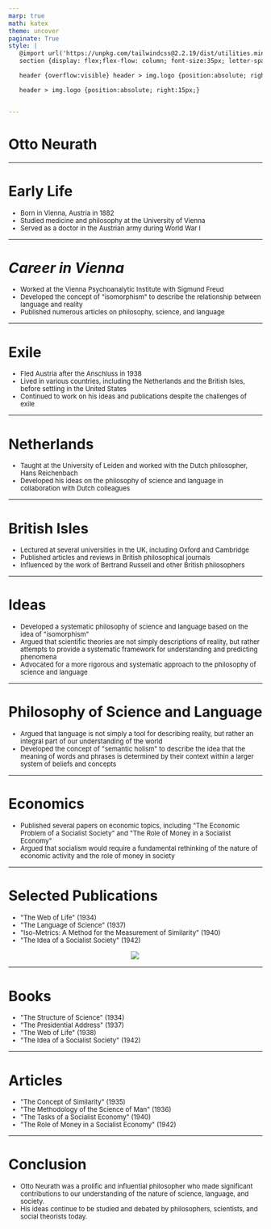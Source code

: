```yaml
---
marp: true
math: katex
theme: uncover
paginate: True
style: |
   @import url('https://unpkg.com/tailwindcss@2.2.19/dist/utilities.min.css');
   section {display: flex;flex-flow: column; font-size:35px; letter-spacing:1.4px;}

   header {overflow:visible} header > img.logo {position:absolute; right:15px;}

   header > img.logo {position:absolute; right:15px;}


---
```

<!-- backgroundColor: #838f84 -->
<!-- _class: lead -->

 # Otto Neurath

---
<style scoped>p,li {font-size:0.88em}</style>

 # Early Life
- Born in Vienna, Austria in 1882
- Studied medicine and philosophy at the University of Vienna
- Served as a doctor in the Austrian army during World War I


---
<style scoped>p,li {font-size:0.88em}</style>

 # _Career in Vienna_
- Worked at the Vienna Psychoanalytic Institute with Sigmund Freud
- Developed the concept of "isomorphism" to describe the relationship between language and reality
- Published numerous articles on philosophy, science, and language


---
<style scoped>p,li {font-size:0.88em}</style>

 # **Exile**
- Fled Austria after the Anschluss in 1938
- Lived in various countries, including the Netherlands and the British Isles, before settling in the United States
- Continued to work on his ideas and publications despite the challenges of exile


---
<style scoped>p,li {font-size:0.92em}</style>

 # Netherlands
- Taught at the University of Leiden and worked with the Dutch philosopher, Hans Reichenbach
- Developed his ideas on the philosophy of science and language in collaboration with Dutch colleagues


---
<style scoped>p,li {font-size:0.88em}</style>

 # British Isles

- Lectured at several universities in the UK, including Oxford and Cambridge
- Published articles and reviews in British philosophical journals
- Influenced by the work of Bertrand Russell and other British philosophers

---
<style scoped>p,li {font-size:0.88em}</style>

 # **Ideas**
- Developed a systematic philosophy of science and language based on the idea of "isomorphism"
- Argued that scientific theories are not simply descriptions of reality, but rather attempts to provide a systematic framework for understanding and predicting phenomena
- Advocated for a more rigorous and systematic approach to the philosophy of science and language


---
<style scoped>p,li {font-size:0.92em}</style>

 # Philosophy of Science and Language

- Argued that language is not simply a tool for describing reality, but rather an integral part of our understanding of the world
- Developed the concept of "semantic holism" to describe the idea that the meaning of words and phrases is determined by their context within a larger system of beliefs and concepts

---
<style scoped>p,li {font-size:0.92em}</style>

 # Economics

- Published several papers on economic topics, including "The Economic Problem of a Socialist Society" and "The Role of Money in a Socialist Economy"
- Argued that socialism would require a fundamental rethinking of the nature of economic activity and the role of money in society

---
<style scoped>p,li {font-size:0.80em}</style>

 # **Selected Publications**
- "The Web of Life" (1934)
- "The Language of Science" (1937)
- "Iso-Metrics: A Method for the Measurement of Similarity" (1940)
- "The Idea of a Socialist Society" (1942)
<div style="display: flex; flex: 1 1 auto; flex-flow: row; min-height: 0"><div style="display: flex; flex: 1 1 auto; justify-content: center;min-height:0;min-width:0; margin-bottom:0.1em;;margin-right:0.15em">
<img style='object-fit: contain; max-height:100%; max-width:100%; background-color: rgba(0,0,0,0);' src='https://upload.wikimedia.org/wikipedia/commons/thumb/d/da/Basic_by_Isotype.jpg/220px-Basic_by_Isotype.jpg'/>
</div>
</div>


---
<style scoped>p,li {font-size:0.84em}</style>

 # Books

- "The Structure of Science" (1934)
- "The Presidential Address" (1937)
- "The Web of Life" (1938)
- "The Idea of a Socialist Society" (1942)

---
<style scoped>p,li {font-size:0.84em}</style>

 # **Articles**

- "The Concept of Similarity" (1935)
- "The Methodology of the Science of Man" (1936)
- "The Tasks of a Socialist Economy" (1940)
- "The Role of Money in a Socialist Economy" (1942)

---
<style scoped>p,li {font-size:0.92em}</style>

 # **Conclusion**
- Otto Neurath was a prolific and influential philosopher who made significant contributions to our understanding of the nature of science, language, and society.
- His ideas continue to be studied and debated by philosophers, scientists, and social theorists today.
